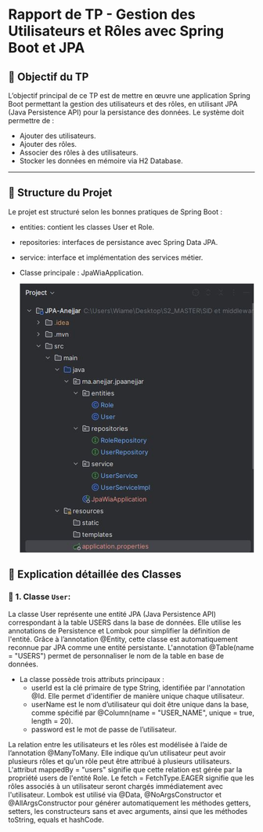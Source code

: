 # Rapport de TP - Gestion des Utilisateurs et Rôles avec Spring Boot et JPA

## 📌 Objectif du TP

L’objectif principal de ce TP est de mettre en œuvre une application Spring Boot permettant la gestion des utilisateurs et des rôles, en utilisant JPA (Java Persistence API) pour la persistance des données. Le système doit permettre de :

- Ajouter des utilisateurs.
- Ajouter des rôles.
- Associer des rôles à des utilisateurs.
- Stocker les données en mémoire via H2 Database.

---

## 🧱 Structure du Projet

Le projet est structuré selon les bonnes pratiques de Spring Boot :

- entities: contient les classes User et Role.  
- repositories: interfaces de persistance avec Spring Data JPA.  
- service: interface et implémentation des services métier.  
- Classe principale : JpaWiaApplication.
  
  ![img](structure.JPG)
## 📄 Explication détaillée des Classes
### 🔹 1. Classe `User`:  

La classe User représente une entité JPA (Java Persistence API) correspondant à la table USERS dans la base de données. Elle utilise les annotations de Persistence et Lombok pour simplifier la définition de l'entité. Grâce à l’annotation @Entity, cette classe est automatiquement reconnue par JPA comme une entité persistante. L'annotation @Table(name = "USERS") permet de personnaliser le nom de la table en base de données.  
- La classe possède trois attributs principaux :  
    - userId est la clé primaire de type String, identifiée par l'annotation @Id. Elle permet d'identifier de manière unique chaque utilisateur.  
    - userName est le nom d’utilisateur qui doit être unique dans la base, comme spécifié par @Column(name = "USER_NAME", unique = true, length = 20).  
    - password est le mot de passe de l’utilisateur.

      
La relation entre les utilisateurs et les rôles est modélisée à l’aide de l’annotation @ManyToMany. Elle indique qu’un utilisateur peut avoir plusieurs rôles et qu’un rôle peut être attribué à plusieurs utilisateurs. L'attribut mappedBy = "users" signifie que cette relation est gérée par la propriété users de l'entité Role. Le fetch = FetchType.EAGER signifie que les rôles associés à un utilisateur seront chargés immédiatement avec l'utilisateur. Lombok est utilisé via @Data, @NoArgsConstructor et @AllArgsConstructor pour générer automatiquement les méthodes getters, setters, les constructeurs sans et avec arguments, ainsi que les méthodes toString, equals et hashCode.
